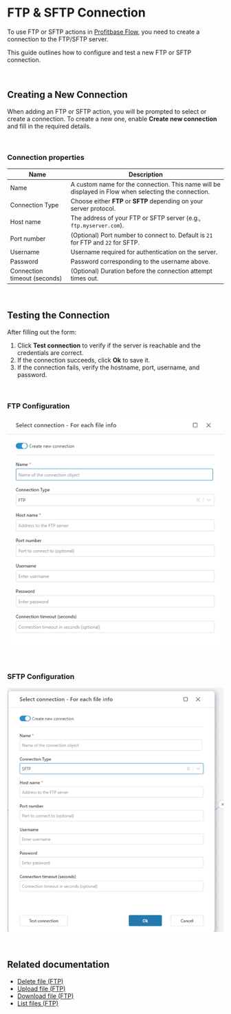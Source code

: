 # FTP & SFTP Connection

To use FTP or SFTP actions in [Profitbase Flow](https://docs.profitbase.com/articles/flow/actions/ftp/delete-file.html), you need to create a connection to the FTP/SFTP server.

This guide outlines how to configure and test a new FTP or SFTP connection.

<br/>

## Creating a New Connection

When adding an FTP or SFTP action, you will be prompted to select or create a connection. To create a new one, enable **Create new connection** and fill in the required details.

<br/>

### Connection properties

| Name | Description |
|-------|-------------|
| Name | A custom name for the connection. This name will be displayed in Flow when selecting the connection. |
| Connection Type | Choose either **FTP** or **SFTP** depending on your server protocol. |
| Host name | The address of your FTP or SFTP server (e.g., `ftp.myserver.com`). |
| Port number | (Optional) Port number to connect to. Default is `21` for FTP and `22` for SFTP. |
| Username | Username required for authentication on the server. |
| Password | Password corresponding to the username above. |
| Connection timeout (seconds) | (Optional) Duration before the connection attempt times out. |

<br/>

## Testing the Connection

After filling out the form:

1. Click **Test connection** to verify if the server is reachable and the credentials are correct.
2. If the connection succeeds, click **Ok** to save it.
3. If the connection fails, verify the hostname, port, username, and password.

<br/>


### FTP Configuration
![FTP Connection](../../../../images/flow/ftp-connection.png)

<br/>

### SFTP Configuration
![SFTP Connection](../../../../images/flow/sftp-connection.png)

<br/>

## Related documentation

- [Delete file (FTP)](https://docs.profitbase.com/articles/flow/actions/ftp/delete-file.html)
- [Upload file (FTP)](https://docs.profitbase.com/articles/flow/actions/ftp/upload-file.html)
- [Download file (FTP)](https://docs.profitbase.com/articles/flow/actions/ftp/download-file.html)
- [List files (FTP)](https://docs.profitbase.com/articles/flow/actions/ftp/list-files.html)